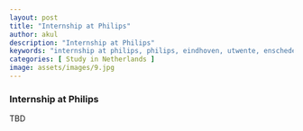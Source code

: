 ```yaml
---
layout: post
title: "Internship at Philips"
author: akul
description: "Internship at Philips"
keywords: "internship at philips, philips, eindhoven, utwente, enschede, netherlands, europe, study"
categories: [ Study in Netherlands ]
image: assets/images/9.jpg
---
```


### Internship at Philips

TBD